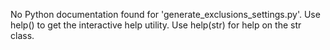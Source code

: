 No Python documentation found for 'generate_exclusions_settings.py'.
Use help() to get the interactive help utility.
Use help(str) for help on the str class.
